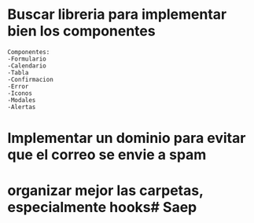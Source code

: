 # Buscar libreria para implementar bien los componentes
    Componentes:
    -Formulario
    -Calendario
    -Tabla
    -Confirmacion
    -Error
    -Iconos
    -Modales
    -Alertas

# Implementar un dominio para evitar que el correo se envie a spam
# organizar mejor las carpetas, especialmente hooks# Saep
